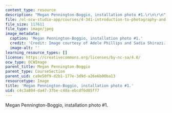```yaml
---
content_type: resource
description: "Megan Pennington-Boggio, installation photo #1.\r\n\r\n"
file: /ol-ocw-studio-app/courses/4-341-introduction-to-photography-and-related-media-fall-2007/c4c3a804da4737bec48aebcdf6d05ff7_boggio7.jpg
file_size: 117611
file_type: image/jpeg
image_metadata:
  caption: 'Megan Pennington-Boggio, installation photo #1.'
  credit: 'Credit: Image courtesy of Adele Phillips and Sadia Shirazi.'
  image-alt: ''
learning_resource_types: []
license: https://creativecommons.org/licenses/by-nc-sa/4.0/
ocw_type: OCWImage
parent_title: Megan Pennington-Boggio
parent_type: CourseSection
parent_uid: ca9e50f9-d2b1-177e-3d9d-a26e6b00ba13
resourcetype: Image
title: 'Megan Pennington-Boggio, installation photo #1.'
uid: c4c3a804-da47-37be-c48a-ebcdf6d05ff7
---
```

Megan Pennington-Boggio, installation photo #1.

